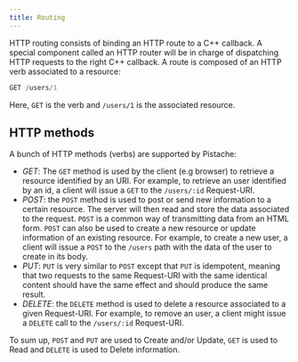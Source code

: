 ```yaml
---
title: Routing
---
```


HTTP routing consists of binding an HTTP route to a C++ callback. A special component called an HTTP router will be in charge of dispatching HTTP requests to the right C++ callback. A route is composed of an HTTP verb associated to a resource:

```javascript
GET /users/1
```

Here, `GET` is the verb and `/users/1` is the associated resource.

## HTTP methods

A bunch of HTTP methods (verbs) are supported by Pistache:

- _GET_: The `GET` method is used by the client (e.g browser) to retrieve a resource identified by an URI. For example, to retrieve an user identified by an id, a client will issue a `GET` to the `/users/:id` Request-URI.
- _POST_: the `POST` method is used to post or send new information to a certain resource. The server will then read and store the data associated to the request. `POST` is a common way of transmitting data from an HTML form. `POST` can also be used to create a new resource or update information of an existing resource. For example, to create a new user, a client will issue a `POST` to the `/users` path with the data of the user to create in its body.
- _PUT_: `PUT` is very similar to `POST` except that `PUT` is idempotent, meaning that two requests to the same Request-URI with the same identical content should have the same effect and should produce the same result.
- _DELETE_: the `DELETE` method is used to delete a resource associated to a given Request-URI. For example, to remove an user, a client might issue a `DELETE` call to the `/users/:id` Request-URI.

To sum up, `POST` and `PUT` are used to Create and/or Update, `GET` is used to Read and `DELETE` is used to Delete information.
